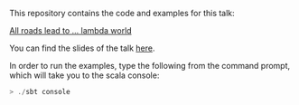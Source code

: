 This repository contains the code and examples for this talk:

[All roads lead to ... lambda world](https://docs.google.com/document/d/10mSlFkgZCE8fgakwiSJIZCpy7gvDgv4izTdZ7p-oG4U/edit?usp=sharing)

You can find the slides of the talk [here](https://docs.google.com/presentation/d/12B1cyNYC-8133LUbsK4d_6ju0pERLMUvbdlp7pB1nWM/edit?usp=sharing).

In order to run the examples, type the following from the command prompt, which will
take you to the scala console:
```scala
> ./sbt console
```
